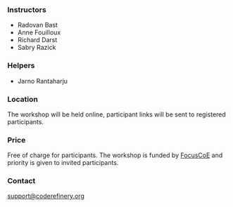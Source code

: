 


### Instructors

- Radovan Bast
- Anne Fouilloux
- Richard Darst
- Sabry Razick


### Helpers

- Jarno Rantaharju 


### Location

The workshop will be held online, participant links will be sent to
registered participants.


### Price

Free of charge for participants.
The workshop is funded by [FocusCoE](https://www.hpccoe.eu/index.php/about/) and
priority is given to invited participants.

### Contact

support@coderefinery.org
